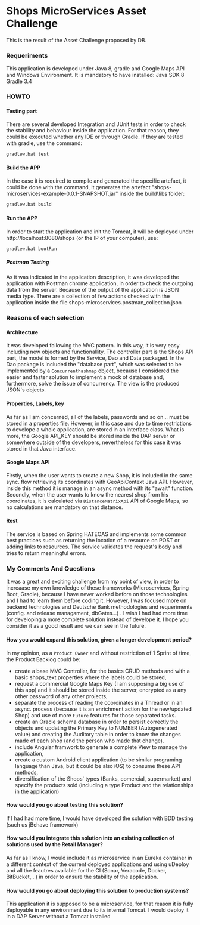 # Shops MicroServices Asset Challenge

This is the result of the Asset Challenge proposed by DB.
 
### Requeriments
This application is developed under Java 8, gradle and Google Maps API and Windows Environment.
It is mandatory to have installed:
Java SDK 8
Gradle 3.4

### HOWTO

#### Testing part
There are several developed Integration and JUnit tests in order to check the stability and behaviour inside the application. 
For that reason, they could be executed whether any IDE or through Gradle. 
If they are tested with gradle, use the command:
```sh
gradlew.bat test
```
#### Build the APP
In the case it is required to compile and generated the specific artefact, it could be done with the command, it generates the artefact "shops-microservices-example-0.0.1-SNAPSHOT.jar" inside the build\libs folder:
```sh
gradlew.bat build
```
#### Run the APP
In order to start the application and init the Tomcat, it will be deployed under http://localhost:8080/shops (or the IP of your computer), use:
```sh
gradlew.bat bootRun 
```

##### Postman Testing
As it was indicated in the application description, it was developed the application with Postman chrome application, in order to check the outgoing data from the server. Because of the output of the application is JSON media type.
There are a collection of few actions checked with the application inside the file shops-microservices.postman_collection.json


### Reasons of each selection

#### Architecture
It was developed following the MVC pattern. In this way, it is very easy including new objects and functionallity. The controller part is the Shops API part, the model is formed by the Service, Dao and Data packaged. In the Dao package is included the "database part", which was selected to be implemented by a `Concurrenthashmap` object, because I considered the easier and faster solution to implement a mock of database and, furthermore, solve the issue of concurrency. The view is the produced JSON's objects.

#### Properties, Labels, key
As far as I am concerned, all of the labels, passwords and so on... must be stored in a properties file. However, in this case and due to time restrictions to develope a whole application, are stored in an interface class. What is more, the Google API_KEY should be stored inside the DAP server or somewhere outside of the developers, nevertheless for this case it was stored in that Java interface.

#### Google Maps API

Firstly, when the user wants to create a new Shop, it is included in the same sync. flow retrieving its coordinates with GeoApiContext Java API. However, inside this method it is manage in an async method with its "await" function.
Secondly, when the user wants to know the nearest shop from his coordinates, it is calculated via `DistanceMatrixApi` API of Google Maps, so no calculations are mandatory on that distance.
 
#### Rest

The service is based on Spring HATEOAS and implements some common best practices such as returning the location of a resource on POST
or adding links to resources.
The service validates the request's body and tries to return meaningful errors.

### My Comments And Questions
It was a great and exciting challenge from my point of view, in order to increaase my own knowledge of these frameworks (Microservices, Spring Boot, Gradle), because I have never worked before on those technologies and I had to learn them before coding it. However, I was focused more on backend technologies and Deutsche Bank methodologies and requeriments (config. and release managament, dbGates...) . I wish I had had more time for developing a more complete solution instead of develope it.
I hope you consider it as a good result and we can see in the future.

#### How you would expand this solution, given a longer development period? 
In my opinion, as a `Product Owner` and without restriction of 1 Sprint of time, the Product Backlog could be:
+ create a base MVC Controller, for the basics CRUD methods and with a basic shops_text.properties where the labels could be stored,
+ request a commercial Google Maps Key (I am supposing a big use of this app) and it should be stored inside the server, encrypted as a any other password of any other projects,
+ separate the process of reading the coordinates in a Thread or in an async. process (because it is an enrichment action for the new/updated Shop) and use of more `Future` features for those separated tasks.
+ create an Oracle schema database in order to persist correctly the objects and updating the Primary Key to NUMBER (Autogenerated value) and creating the Auditory table in order to know the changes made of each shop (and the person who made that change).
+ include Angular framwork to generate a complete View to manage the application,
+ create a custom Android client application (to be similar programing language than Java, but it could be also iOS) to consume these API methods,
+ diversification of the Shops' types (Banks, comercial, supermarket) and specify the products sold (including a type Product and the relationships in the application)

#### How would you go about testing this solution? 
If I had had more time, I would have developed the solution with BDD testing (such us jBehave framework)

#### How would you integrate this solution into an existing collection of solutions used by the Retail Manager? 
As far as I know, I would include it as microservice in an Eureka container in a different context of the current deployed applications and using uDeploy and all the feautres available for the CI (Sonar, Veracode, Docker, BitBucket,...) in order to ensure the stability of the application. 

#### How would you go about deploying this solution to production systems?
This application it is supposed to be a microservice, for that reason it is fully deployable in any environment due to its internal Tomcat. I would deploy it in a DAP Server without a Tomcat installed